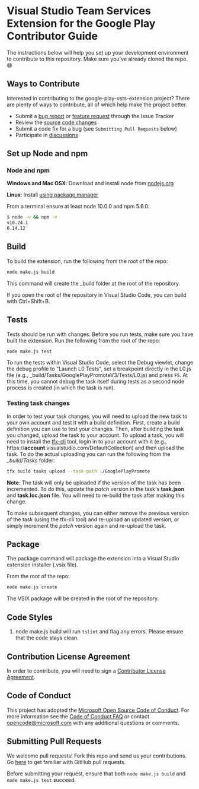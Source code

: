 # Visual Studio Team Services Extension for the Google Play Contributor Guide
The instructions below will help you set up your development environment to contribute to this repository.
Make sure you've already cloned the repo.  :smile:

## Ways to Contribute
Interested in contributing to the google-play-vsts-extension project? There are plenty of ways to contribute, all of which help make the project better.
* Submit a [bug report](https://github.com/Microsoft/google-play-vsts-extension/issues/new) or [feature request](https://github.com/Microsoft/google-play-vsts-extension/issues/new) through the Issue Tracker
* Review the [source code changes](https://github.com/Microsoft/google-play-vsts-extension/pulls)
* Submit a code fix for a bug (see `Submitting Pull Requests` below)
* Participate in [discussions](https://github.com/Microsoft/google-play-vsts-extension/issues)

## Set up Node and npm

### Node and npm
**Windows and Mac OSX**: Download and install node from [nodejs.org](http://nodejs.org/)

**Linux**: Install [using package manager](https://nodejs.org/en/download/package-manager/)

From a terminal ensure at least node 10.0.0 and npm 5.6.0:
```bash
$ node -v && npm -v
v10.24.1
6.14.12
```

## Build
To build the extension, run the following from the root of the repo:

```bash
node make.js build
```
This command will create the _build folder at the root of the repository.

If you open the root of the repository in Visual Studio Code, you can build with Ctrl+Shift+B.

## Tests
Tests should be run with changes.  Before you run tests, make sure you have built the extension.  Run the following from the root of the repo:

```bash
node make.js test
```
To run the tests within Visual Studio Code, select the Debug viewlet, change the debug profile to "Launch L0 Tests", set a breakpoint directly in the
L0.js file (e.g., _build/Tasks/GooglePlayPromoteV3/Tests/L0.js) and press `F5`.  At this time, you cannot debug the task itself during tests as a second
node process is created (in which the task is run).

### Testing task changes
In order to test your task changes, you will need to upload the new task to your own account and test it with a build definition.  First, create a build definition
you can use to test your changes.  Then, after building the task you changed, upload the task to your account.  To upload a task, you will need to install the
[tfx-cli](https://www.npmjs.com/package/tfx-cli) tool, login in to your account with it (e.g., https://**account**.visualstudio.com/DefaultCollection) and then upload
the task.  To do the actual uploading you can run the following from the *_build/Tasks* folder:
```bash
tfx build tasks upload --task-path ./GooglePlayPromote
```
**Note**: The task will only be uploaded if the version of the task has been incremented.  To do this, update the *patch* version in the task's **task.json** and **task.loc.json** file.  You will
need to re-build the task after making this change.

To make subsequent changes, you can either remove the previous version of the task (using the tfx-cli tool) and re-upload an updated version, or simply increment the *patch* version again and re-upload the task.


## Package
The package command will package the extension into a Visual Studio extension installer (.vsix file).

From the root of the repo:
```bash
node make.js create
```
The VSIX package will be created in the root of the repository.

## Code Styles
1. node make.js build will run `tslint` and flag any errors.  Please ensure that the code stays clean.

## Contribution License Agreement
In order to contribute, you will need to sign a [Contributor License Agreement](https://cla.microsoft.com/).

## Code of Conduct
This project has adopted the [Microsoft Open Source Code of Conduct](https://opensource.microsoft.com/codeofconduct/). For more information see the [Code of Conduct FAQ](https://opensource.microsoft.com/codeofconduct/faq/) or contact [opencode@microsoft.com](mailto:opencode@microsoft.com) with any additional questions or comments.

## Submitting Pull Requests
We welcome pull requests!  Fork this repo and send us your contributions.  Go [here](https://help.github.com/articles/using-pull-requests/) to get familiar with GitHub pull requests.

Before submitting your request, ensure that both `node make.js build` and `node make.js test` succeed.
